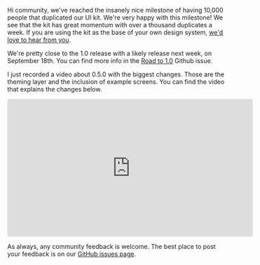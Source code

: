 <script context="module" lang="ts">
    import type { BlogFrontmatter } from '$lib/blog/types';

    export const metadata: BlogFrontmatter = {
        title: '0.5.0 video + 10 000 duplicates!',
        date: '2025-09-11',
        author: 'Johan Ronsse'
    }
</script>

Hi community, we've reached the insanely nice milestone of having 10,000 people that duplicated our UI kit. We're very happy with this milestone! We see that the kit has great momentum with over a thousand duplicates a week. If you are using the kit as the base of your own design system, [we'd love to hear from you](https://obra.studio/contact).

We're pretty close to the 1.0 release with a likely release next week, on September 18th. You can find more info in the [Road to 1.0](https://github.com/Obra-Studio/shadcn-ui-kit/issues/56) Github issue.

I just recorded a video about 0.5.0 with the biggest changes. Those are the theming layer and the inclusion of example screens. You can find the video that explains the changes below.

<iframe width="560" height="315" src="https://www.youtube.com/embed/as93OVoqwfw" title="YouTube video player" frameborder="0" allow="accelerometer; autoplay; clipboard-write; encrypted-media; gyroscope; picture-in-picture; web-share" referrerpolicy="strict-origin-when-cross-origin" allowfullscreen></iframe>

As always, any community feedback is welcome. The best place to post your feedback is on our [GitHub issues page](https://github.com/Obra-Studio/shadcn-ui-kit/issues). 

